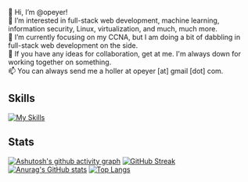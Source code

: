 👋 Hi, I’m @opeyer! <br />
👀 I’m interested in full-stack web development, machine learning, information security, Linux, virtualization, and much, much more. <br />
🌱 I’m currently focusing on my CCNA, but I am doing a bit of dabbling in full-stack web development on the side. <br />
💞️ If you have any ideas for collaboration, get at me. I'm always down for working together on something. <br />
📫 You can always send me a holler at opeyer [at] gmail [dot] com.

## Skills
[![My Skills](https://skillicons.dev/icons?i=html,css,js,ableton,github,photoshop,vscode)](https://skillicons.dev)

## Stats
[![Ashutosh's github activity graph](https://github-readme-activity-graph.cyclic.app/graph?username=opeyer)](https://github.com/ashutosh00710/github-readme-activity-graph)
[![GitHub Streak](https://streak-stats.demolab.com/?user=opeyer)](https://git.io/streak-stats)
[![Anurag's GitHub stats](https://github-readme-stats.vercel.app/api?username=opeyer)](https://github.com/anuraghazra/github-readme-stats)
[![Top Langs](https://github-readme-stats.vercel.app/api/top-langs/?username=opeyer&layout=compact)](https://github.com/anuraghazra/github-readme-stats)


<!---
opeyer/opeyer is a ✨ special ✨ repository because its `README.md` (this file) appears on your GitHub profile.
You can click the Preview link to take a look at your changes.
--->
